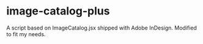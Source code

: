 # image-catalog-plus
A script based on ImageCatalog.jsx shipped with Adobe InDesign. Modified to fit my needs.

